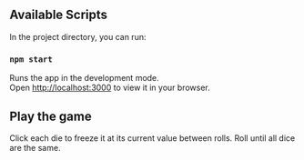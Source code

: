 ## Available Scripts

In the project directory, you can run:

### `npm start`

Runs the app in the development mode.\
Open [http://localhost:3000](http://localhost:3000) to view it in your browser.

## Play the game
Click each die to freeze it at its current value between rolls. Roll until all dice are the same.

